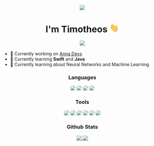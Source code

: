 
<p align="center">
  <img src="https://miro.medium.com/max/2048/1*OohqW5DGh9CQS4hLY5FXzA.png" height="230"/>
</p>
<h1 align="center">I'm Timotheos  <img src="https://github.com/ABSphreak/ABSphreak/blob/master/gifs/Hi.gif" width="30px"></h1>
<p align="center">
  <a href="https://github.com/DenverCoder1/readme-typing-svg"><img src="https://readme-typing-svg.herokuapp.com?lines=Student+and+amateur+developer;Apps|%20NNs%20|%20ML%20;Always%20eager%20to%20learn!&center=true&width=500&height=50"></a>
</p>

- 🔭 Currently working on [Anna Devs](https://github.com/anna-devs)
- 🌱 Currently learning **Swift** and **Java**
- 🌱 Currently learning about Neural Networks and Machine Learning

</p>
<h3 align="center">Languages</h3>
<p align="center">
    <img width="40px" style="background-color: #fff; border-radius: 5px;" src="https://cdn.jsdelivr.net/gh/devicons/devicon/icons/java/java-original.svg" />
    <img width="40px" style="background-color: #fff; border-radius: 5px;" src=https://cdn.jsdelivr.net/gh/devicons/devicon/icons/swift/swift-original.svg />
    <img width="40px" style="background-color: #fff; border-radius: 5px;" src="https://cdn.jsdelivr.net/gh/devicons/devicon/icons/python/python-original.svg" />
    <img width="40px" style="background-color: #fff; border-radius: 5px;" src="https://cdn.jsdelivr.net/gh/devicons/devicon/icons/html5/html5-original.svg" />
</p>

<h3 align="center">Tools</h3>
<p align="center">
    <img width="40px" style="background-color: #fff; border-radius: 5px;" src="https://cdn.jsdelivr.net/gh/devicons/devicon/icons/xcode/xcode-original.svg" />
    <img width="40px" style="background-color: #fff; border-radius: 5px;" src="https://cdn.jsdelivr.net/gh/devicons/devicon/icons/vscode/vscode-original.svg" />
    <img width="40px" style="background-color: #fff; border-radius: 5px;" src="https://upload.wikimedia.org/wikipedia/commons/9/9c/IntelliJ_IDEA_Icon.svg" />
    <img width="40px" style="background-color: #fff; border-radius: 5px;" src="https://upload.wikimedia.org/wikipedia/commons/1/1d/PyCharm_Icon.svg" />
        <img width="40px" style="background-color: #fff; border-radius: 5px;" src="https://cdn.jsdelivr.net/gh/devicons/devicon/icons/git/git-original.svg" />
    <img width="40px" style="background-color: #fff; border-radius: 5px;" src="https://cdn.jsdelivr.net/gh/devicons/devicon/icons/github/github-original.svg" />
</p>

<h3 align="center">Github Stats</h3>
<p align="center"> 
     <a href="">
      <img align="center" src="https://github-readme-stats-sigma-five.vercel.app/api?username=tmths28&show_icons=true&include_all_commits=true&count_private=true&theme=react&line_height=40" />
    </a>
    <a href="">
      <img align="center" src="https://github-readme-stats.vercel.app/api/top-langs/?username=tmths28&theme=react&line_height=40&hide=css"/>
    </a>
</p
